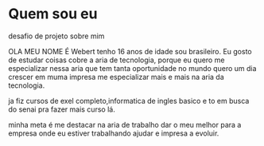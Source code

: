 # Quem sou eu 
desafio de projeto sobre mim 

OLA MEU NOME É Webert tenho 16 anos de idade sou brasileiro.
Eu gosto de estudar coisas cobre a aria de tecnologia, porque eu quero me especializar nessa aria que tem tanta oportunidade no mundo 
quero um dia crescer em muma impresa me especializar mais e mais na aria da tecnologia. 

ja fiz cursos de exel completo,informatica de ingles basico e to em busca do senai pra fazer mais curso lá.

minha meta é me destacar na aria de trabalho dar o meu melhor para a empresa onde eu estiver trabalhando ajudar e impresa a evoluir. 




